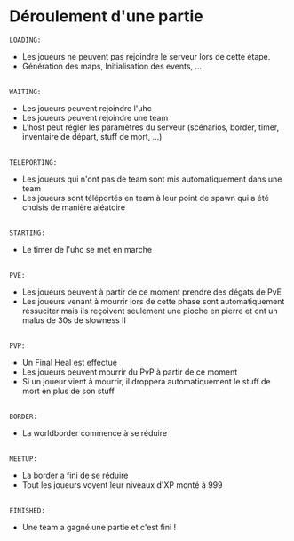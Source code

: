 # **Déroulement d'une partie**

`LOADING:`

- Les joueurs ne peuvent pas rejoindre le serveur lors de cette étape.
- Génération des maps, Initialisation des events, ...

\
`WAITING:`

- Les joueurs peuvent rejoindre l'uhc
- Les joueurs peuvent rejoindre une team
- L'host peut régler les paramètres du serveur (scénarios, border, timer, inventaire de départ, stuff de mort, ...)

\
`TELEPORTING:`

- Les joueurs qui n'ont pas de team sont mis automatiquement dans une team
- Les joueurs sont téléportés en team à leur point de spawn qui a été choisis de manière aléatoire

\
`STARTING:`

- Le timer de l'uhc se met en marche

\
`PVE:`

- Les joueurs peuvent à partir de ce moment prendre des dégats de PvE
- Les joueurs venant à mourrir lors de cette phase sont automatiquement réssuciter mais ils reçoivent seulement une
  pioche en pierre et ont un malus de 30s de slowness II

\
`PVP:`

- Un Final Heal est effectué
- Les joueurs peuvent mourrir du PvP à partir de ce moment
- Si un joueur vient à mourrir, il droppera automatiquement le stuff de mort en plus de son stuff

\
`BORDER:`

- La worldborder commence à se réduire

\
`MEETUP:`

- La border a fini de se réduire
- Tout les joueurs voyent leur niveaux d'XP monté à 999

\
`FINISHED:`

- Une team a gagné une partie et c'est fini !